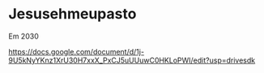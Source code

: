 # Jesusehmeupasto

Em 2030

https://docs.google.com/document/d/1j-9U5kNyYKnz1XrU30H7xxX_PxCJ5uUUuwC0HKLoPWI/edit?usp=drivesdk

